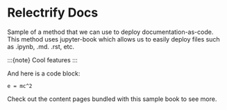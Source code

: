 # Relectrify Docs

Sample of a method that we can use to deploy documentation-as-code. This method uses jupyter-book which allows us to easily deploy files such as .ipynb, .md. .rst, etc.

:::{note}
Cool features
:::

And here is a code block:

```
e = mc^2
```

Check out the content pages bundled with this sample book to see more.
